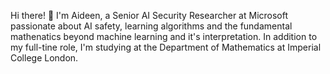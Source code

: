 Hi there! 👋 I'm Aideen, a Senior AI Security Researcher at Microsoft passionate about AI safety, learning algorithms and the fundamental mathenatics beyond machine learning and it's interpretation. In addition to my full-tine role, I'm studying at the Department of Mathematics at Imperial College London. 


